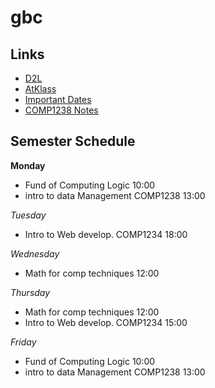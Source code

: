 # gbc

## Links
- [D2L](https://learn.georgebrown.ca)
- [AtKlass](https://app.atklass.com)
- [Important Dates](https://www.georgebrown.ca/current-students/important-dates?term=27246&category=131)
- [COMP1238 Notes](comp1238.md)

  
## Semester Schedule 
**Monday** 
- Fund of Computing Logic 10:00
- intro to data Management COMP1238 13:00

*Tuesday* 
- Intro to Web develop. COMP1234 18:00

*Wednesday* 
- Math for comp techniques 12:00

*Thursday*
- Math for comp techniques 12:00
- Intro to Web develop. COMP1234 15:00

*Friday* 
- Fund of Computing Logic 10:00
- intro to data Management COMP1238 13:00
 
